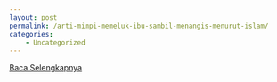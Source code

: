 ```yaml
---
layout: post
permalink: /arti-mimpi-memeluk-ibu-sambil-menangis-menurut-islam/
categories:
    - Uncategorized
---
```


[Baca Selengkapnya](/07)
